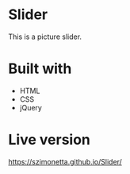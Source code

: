 # Slider
This is a picture slider.

# Built with
- HTML
- CSS
- jQuery

# Live version
https://szimonetta.github.io/Slider/
